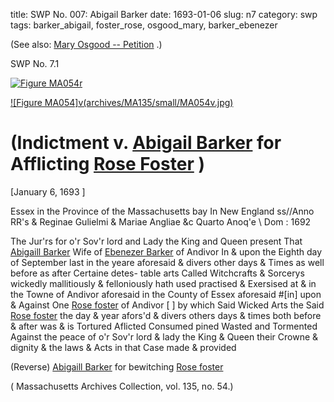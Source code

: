title: SWP No. 007: Abigail Barker
date: 1693-01-06
slug: n7
category: swp
tags: barker_abigail, foster_rose, osgood_mary, barker_ebenezer




(See also: [Mary Osgood -- Petition](/n2.html#n2.277) .)

<div markdown class="doc" id="n7.1">

<div class="doc_id">SWP No. 7.1</div>

<span markdown class="figure">[![Figure MA054r](archives/MA135/small/MA054r.jpg)](archives/MA135/large/MA054r.jpg)</span>

<span markdown class="figure">[![Figure MA054]v(archives/MA135/small/MA054v.jpg)](archives/MA135/large/MA054v.jpg)</span>


# (Indictment v. [Abigail Barker](/tag/barker_abigail.html) for Afflicting [Rose Foster](/tag/foster_rose.html) )

[January 6, 1693  ] 

Essex in the Province  of the Massachusetts bay  In New England ss//Anno RR's & Reginae Gulielmi & Mariae Angliae &c Quarto Anoq'e  \ Dom : 1692

The Jur'rs for o'r Sov'r lord and Lady the King and Queen present  That [Abigaill Barker](/tag/barker_abigail.html) Wife of [Ebenezer Barker](/tag/barker_ebenezer.html) of Andivor In  & upon the Eighth day of September last in the yeare aforesaid  & divers other days & Times as well before as after Certaine detes-  table arts Called Witchcrafts & Sorcerys wickedly mallitiously  & felloniously hath used practised & Exersised at & in the Towne of  Andivor aforesaid in the County of Essex aforesaid #[in] upon & Against  One [Rose foster](/tag/foster_rose.html) of Andivor [ ] by which Said Wicked Arts the Said  [Rose foster](/tag/foster_rose.html) the day & year afors'd & divers others days & times  both before & after was & is Tortured Aflicted Consumed pined  Wasted and Tormented Against the peace of o'r Sov'r lord & lady  the King & Queen their Crowne & dignity & the laws & Acts in  that Case made & provided

(Reverse) [Abigaill Barker](/tag/barker_abigail.html) for bewitching [Rose foster](/tag/foster_rose.html)

( Massachusetts Archives Collection, vol. 135, no. 54.)


</div>

